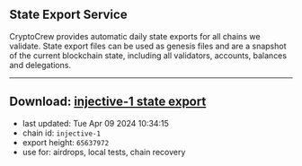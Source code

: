 ## State Export Service
CryptoCrew provides automatic daily state exports for all chains we validate. State export files can be used as genesis files and are a snapshot of the current blockchain state, including all validators, accounts, balances and delegations.

---
**Download: [injective-1 state export](https://dl-eu2.ccvalidators.com/SERVICE/injective/injective-1_export_65637972.json)**
---

- last updated: Tue Apr 09 2024 10:34:15
- chain id: `injective-1`
- export height: `65637972`
- use for: airdrops, local tests, chain recovery
